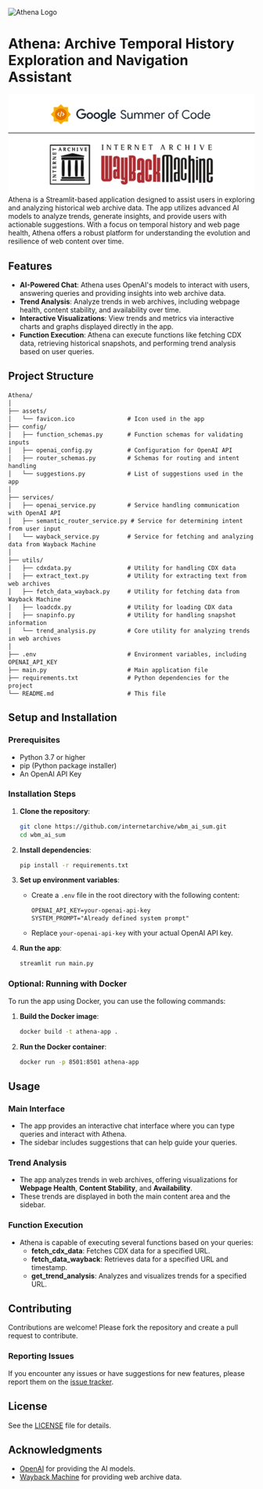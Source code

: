![Athena Logo](assets/favicon.ico)
# Athena: Archive Temporal History Exploration and Navigation Assistant
![GSOC'24 WBM](assets/cover.png)
Athena is a Streamlit-based application designed to assist users in exploring and analyzing historical web archive data. The app utilizes advanced AI models to analyze trends, generate insights, and provide users with actionable suggestions. With a focus on temporal history and web page health, Athena offers a robust platform for understanding the evolution and resilience of web content over time.

## Features

- **AI-Powered Chat**: Athena uses OpenAI's models to interact with users, answering queries and providing insights into web archive data.
- **Trend Analysis**: Analyze trends in web archives, including webpage health, content stability, and availability over time.
- **Interactive Visualizations**: View trends and metrics via interactive charts and graphs displayed directly in the app.
- **Function Execution**: Athena can execute functions like fetching CDX data, retrieving historical snapshots, and performing trend analysis based on user queries.

## Project Structure

```plaintext
Athena/
│
├── assets/
│   └── favicon.ico               # Icon used in the app
├── config/
│   ├── function_schemas.py       # Function schemas for validating inputs
│   ├── openai_config.py          # Configuration for OpenAI API
│   ├── router_schemas.py         # Schemas for routing and intent handling
│   └── suggestions.py            # List of suggestions used in the app
│
├── services/
│   ├── openai_service.py         # Service handling communication with OpenAI API
│   ├── semantic_router_service.py # Service for determining intent from user input
│   └── wayback_service.py        # Service for fetching and analyzing data from Wayback Machine
│
├── utils/
│   ├── cdxdata.py                # Utility for handling CDX data
│   ├── extract_text.py           # Utility for extracting text from web archives
│   ├── fetch_data_wayback.py     # Utility for fetching data from Wayback Machine
│   ├── loadcdx.py                # Utility for loading CDX data
│   ├── snapinfo.py               # Utility for handling snapshot information
│   └── trend_analysis.py         # Core utility for analyzing trends in web archives
│
├── .env                          # Environment variables, including OPENAI_API_KEY
├── main.py                       # Main application file
├── requirements.txt              # Python dependencies for the project
└── README.md                     # This file
```

## Setup and Installation

### Prerequisites

- Python 3.7 or higher
- pip (Python package installer)
- An OpenAI API Key

### Installation Steps

1. **Clone the repository**:
    ```bash
    git clone https://github.com/internetarchive/wbm_ai_sum.git
    cd wbm_ai_sum
    ```

2. **Install dependencies**:
    ```bash
    pip install -r requirements.txt
    ```

3. **Set up environment variables**:
    - Create a `.env` file in the root directory with the following content:
      ```plaintext
      OPENAI_API_KEY=your-openai-api-key
      SYSTEM_PROMPT="Already defined system prompt"
      ```
    - Replace `your-openai-api-key` with your actual OpenAI API key.

4. **Run the app**:
    ```bash
    streamlit run main.py
    ```

### Optional: Running with Docker

To run the app using Docker, you can use the following commands:

1. **Build the Docker image**:
    ```bash
    docker build -t athena-app .
    ```

2. **Run the Docker container**:
    ```bash
    docker run -p 8501:8501 athena-app
    ```

## Usage

### Main Interface

- The app provides an interactive chat interface where you can type queries and interact with Athena. 
- The sidebar includes suggestions that can help guide your queries.

### Trend Analysis

- The app analyzes trends in web archives, offering visualizations for **Webpage Health**, **Content Stability**, and **Availability**.
- These trends are displayed in both the main content area and the sidebar.

### Function Execution

- Athena is capable of executing several functions based on your queries:
  - **fetch_cdx_data**: Fetches CDX data for a specified URL.
  - **fetch_data_wayback**: Retrieves data for a specified URL and timestamp.
  - **get_trend_analysis**: Analyzes and visualizes trends for a specified URL.

## Contributing

Contributions are welcome! Please fork the repository and create a pull request to contribute.

### Reporting Issues

If you encounter any issues or have suggestions for new features, please report them on the [issue tracker](https://github.com/internetarchive/wbm_ai_sum/issues).

## License
See the [LICENSE](LICENSE) file for details.

## Acknowledgments

- [OpenAI](https://www.openai.com/) for providing the AI models.
- [Wayback Machine](https://archive.org/web/) for providing web archive data.
